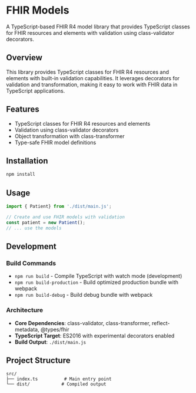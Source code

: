 # FHIR Models

A TypeScript-based FHIR R4 model library that provides TypeScript classes for FHIR resources and elements with validation using class-validator decorators.

## Overview

This library provides TypeScript classes for FHIR R4 resources and elements with built-in validation capabilities. It leverages decorators for validation and transformation, making it easy to work with FHIR data in TypeScript applications.

## Features

- TypeScript classes for FHIR R4 resources and elements
- Validation using class-validator decorators
- Object transformation with class-transformer
- Type-safe FHIR model definitions

## Installation

```bash
npm install
```

## Usage

```typescript
import { Patient} from './dist/main.js';

// Create and use FHIR models with validation
const patient = new Patient();
// ... use the models
```

## Development

### Build Commands

- `npm run build` - Compile TypeScript with watch mode (development)
- `npm run build-production` - Build optimized production bundle with webpack
- `npm run build-debug` - Build debug bundle with webpack

### Architecture

- **Core Dependencies**: class-validator, class-transformer, reflect-metadata, @types/fhir
- **TypeScript Target**: ES2016 with experimental decorators enabled
- **Build Output**: `./dist/main.js`

## Project Structure

```
src/
├── index.ts          # Main entry point
└── dist/            # Compiled output
```
